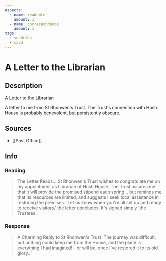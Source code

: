 ```yaml
---
aspects:
  - name: readable
    amount: 1
  - name: correspondence
    amount: 1
tags:
  - sundries
  - card
---
```

# A Letter to the Librarian
## Description
A Letter to the Librarian

A letter to me from St Rhonwen's Trust. The Trust's connection with Hush House is probably benevolent, but persistently obscure.
## Sources
- [[Post Office]]
## Info
### Reading
> The Letter Reads...
St Rhonwen's Trust wishes to congratulate me on my appointment as Librarian of Hush House. The Trust assures me that it will provide the promised stipend each spring... but reminds me that its resources are limited, and suggests I seek local assistance in restoring the premises. 'Let us know when you're all set up and ready to receive visitors,' the letter concludes. It's signed simply 'the Trustees'.

### Response
> A Charming Reply to St Rhonwen's Trust
'The journey was difficult, but nothing could keep me from the House, and the place is everything I had imagined! - or will be, once I've restored it to its old glory...'